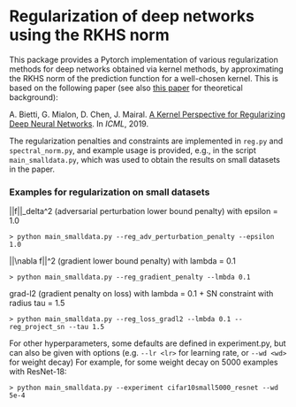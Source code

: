 # Regularization of deep networks using the RKHS norm

This package provides a Pytorch implementation of various regularization methods for deep networks obtained via kernel methods,
by approximating the RKHS norm of the prediction function for a well-chosen kernel.
This is based on the following paper (see also [this paper](http://jmlr.org/papers/volume20/18-190/18-190.pdf) for theoretical background):

A. Bietti, G. Mialon, D. Chen, J. Mairal. [A Kernel Perspective for Regularizing Deep Neural Networks](https://arxiv.org/pdf/1810.00363.pdf). In *ICML*, 2019. 

The regularization penalties and constraints are implemented in `reg.py` and `spectral_norm.py`, and example usage is provided, e.g., in the script `main_smalldata.py`,
which was used to obtain the results on small datasets in the paper.

### Examples for regularization on small datasets

||f||_delta^2 (adversarial perturbation lower bound penalty) with epsilon = 1.0

```> python main_smalldata.py --reg_adv_perturbation_penalty --epsilon 1.0```

||\\nabla f||^2 (gradient lower bound penalty) with lambda = 0.1

```> python main_smalldata.py --reg_gradient_penalty --lmbda 0.1```

grad-l2 (gradient penalty on loss) with lambda = 0.1 + SN constraint with radius tau = 1.5

```> python main_smalldata.py --reg_loss_gradl2 --lmbda 0.1 --reg_project_sn --tau 1.5```

For other hyperparameters, some defaults are defined in experiment.py, but can also be given with options
(e.g. `--lr <lr>` for learning rate, or `--wd <wd>` for weight decay)
For example, for some weight decay on 5000 examples with ResNet-18:

```> python main_smalldata.py --experiment cifar10small5000_resnet --wd 5e-4```
